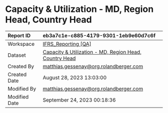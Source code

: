 



# Capacity & Utilization - MD, Region Head, Country Head

|Report ID|eb3a7c1e-c885-4179-9301-1eb9e60d7c6f|
| :--- | :--- |
|Workspace|[IFRS_Reporting [QA]](../Workspaces/IFRS_Reporting-[QA].md)|
|Dataset|[Capacity & Utilization - MD, Region Head, Country Head](../Datasets/Capacity-&-Utilization---MD,-Region-Head,-Country-Head.md)|
|Created By|matthias.gessenay@org.rolandberger.com|
|Created Date|August 28, 2023 13:03:00|
|Modified By|matthias.gessenay@org.rolandberger.com|
|Modified Date|September 24, 2023 00:18:36|
